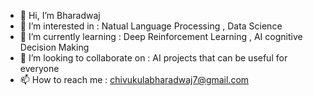 - 👋 Hi, I’m Bharadwaj 
- 👀 I’m interested in : Natual Language Processing , Data Science
- 🌱 I’m currently learning : Deep Reinforcement Learning , AI cognitive Decision Making
- 💞️ I’m looking to collaborate on : AI projects that can be useful for everyone
- 📫 How to reach me : chivukulabharadwaj7@gmail.com

<!---
bharath7896/bharath7896 is a ✨ special ✨ repository because its `README.md` (this file) appears on your GitHub profile.
You can click the Preview link to take a look at your changes.
--->
